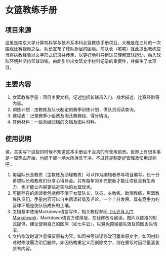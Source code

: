 # 女篮教练手册

## 项目来源

这里是南京大学计算机科学与技术系本科女篮教练手册项目。大概是在三月的一次围观比赛视频之后，队长宣布了球队断层的困境。前队长（咳咳）就此提出教练应当将执教经验以文字形式记录并传承，以更好地引导新球员理解篮球运动，融入球队环境并坚持篮球训练。由此引申出女篮文字材料记录的重要性，并催生了本项目。

## 主要内容

1. 女篮教练手册：项目主要文档，记述包括新球员入门、战术描述、比赛经验等内容。
2. 训练计划：由教练及队长制定的赛季训练计划，供队员阅读查询。
3. 赛程表：记录赛季小组赛及淘汰赛赛程、得分情况。
4. 其他材料：一些未经归档的文档及图片材料。

## 使用说明

诶，其实写下这些的时候不知道这本手册会不会真的有使用前景。世界上有很多事是一腔热血开始，也终于被一场大雨淋洗干净。不过还是制定好管理及使用规则吧：

1. 每届队长及教练（主教练及助理教练）可以作为编辑者参与项目编写，也十分希望队长和教练们分享心得体会。只有每年的补充更新才能让项目具有生命力，也才能让内容更贴近实际的女篮现状。
2. 可能存在的阅读者包括但不限于女篮队长、队员、主教练、助理教练，男篮教练队员们。手册内容可以自由阅读转载及评论，一个上升发展、具有竞争力的篮球环境是使队伍成长的土壤。
3. 文档基本使用Markdown语言写作，相关教程参阅[《认识与入门Markdown》](https://sspai.com/post/25137)，Markdown语言方便排版、在线修改与阅读。图片以链接的形式提供，建议使用自己的图床（如七牛云），以避免原链接失效及原图丢失情况。
4. 文档修改时请注意保留原有内容。如因书写错误修改可覆盖原文字，如因材料过时修改需注明后删除，如因结构重定义而删除文字，则在重写时因尽量涵盖原有内容。